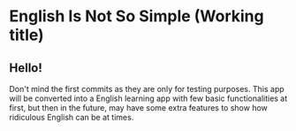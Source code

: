 # English Is Not So Simple (Working title)



## Hello!


Don't mind the first commits as they are only for testing purposes. This app will be converted into a
English learning app with few basic functionalities at first, but then in the future, may have some extra features
to show how ridiculous English can be at times.
